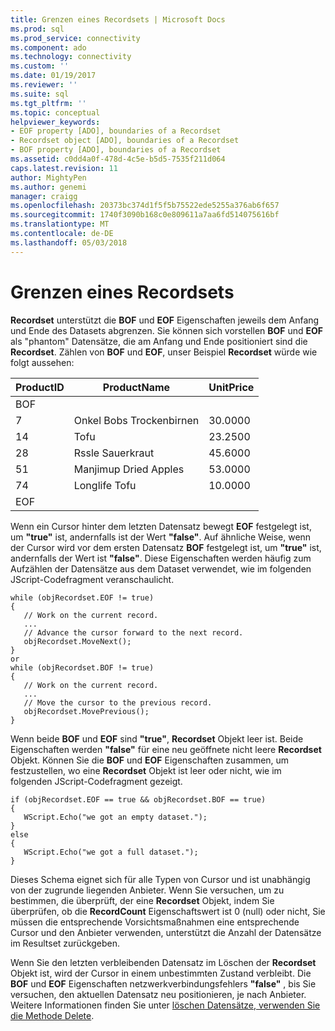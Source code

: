 ```yaml
---
title: Grenzen eines Recordsets | Microsoft Docs
ms.prod: sql
ms.prod_service: connectivity
ms.component: ado
ms.technology: connectivity
ms.custom: ''
ms.date: 01/19/2017
ms.reviewer: ''
ms.suite: sql
ms.tgt_pltfrm: ''
ms.topic: conceptual
helpviewer_keywords:
- EOF property [ADO], boundaries of a Recordset
- Recordset object [ADO], boundaries of a Recordset
- BOF property [ADO], boundaries of a Recordset
ms.assetid: c0dd4a0f-478d-4c5e-b5d5-7535f211d064
caps.latest.revision: 11
author: MightyPen
ms.author: genemi
manager: craigg
ms.openlocfilehash: 20373bc374d1f5f5b75522ede5255a376ab6f657
ms.sourcegitcommit: 1740f3090b168c0e809611a7aa6fd514075616bf
ms.translationtype: MT
ms.contentlocale: de-DE
ms.lasthandoff: 05/03/2018
---
```

# <a name="boundaries-of-a-recordset"></a>Grenzen eines Recordsets
**Recordset** unterstützt die **BOF** und **EOF** Eigenschaften jeweils dem Anfang und Ende des Datasets abgrenzen. Sie können sich vorstellen **BOF** und **EOF** als "phantom" Datensätze, die am Anfang und Ende positioniert sind die **Recordset**. Zählen von **BOF** und **EOF**, unser Beispiel **Recordset** würde wie folgt aussehen:  
  
|ProductID|ProductName|UnitPrice|  
|---------------|-----------------|---------------|  
|BOF|||  
|7|Onkel Bobs Trockenbirnen|30.0000|  
|14|Tofu|23.2500|  
|28|Rssle Sauerkraut|45.6000|  
|51|Manjimup Dried Apples|53.0000|  
|74|Longlife Tofu|10.0000|  
|EOF|||  
  
 Wenn ein Cursor hinter dem letzten Datensatz bewegt **EOF** festgelegt ist, um **"true"** ist, andernfalls ist der Wert **"false"**. Auf ähnliche Weise, wenn der Cursor wird vor dem ersten Datensatz **BOF** festgelegt ist, um **"true"** ist, andernfalls der Wert ist **"false"**. Diese Eigenschaften werden häufig zum Aufzählen der Datensätze aus dem Dataset verwendet, wie im folgenden JScript-Codefragment veranschaulicht.  
  
```  
while (objRecordset.EOF != true)   
{  
   // Work on the current record.  
   ...  
   // Advance the cursor forward to the next record.  
   objRecordset.MoveNext();  
}  
or  
while (objRecordset.BOF != true)   
{  
   // Work on the current record.  
   ...  
   // Move the cursor to the previous record.  
   objRecordset.MovePrevious();  
}  
```  
  
 Wenn beide **BOF** und **EOF** sind **"true"**, **Recordset** Objekt leer ist. Beide Eigenschaften werden **"false"** für eine neu geöffnete nicht leere **Recordset** Objekt. Können Sie die **BOF** und **EOF** Eigenschaften zusammen, um festzustellen, wo eine **Recordset** Objekt ist leer oder nicht, wie im folgenden JScript-Codefragment gezeigt.  
  
```  
if (objRecordset.EOF == true && objRecordset.BOF == true)  
{  
   WScript.Echo("we got an empty dataset.");  
}  
else  
{  
   WScript.Echo("we got a full dataset.");  
}  
```  
  
 Dieses Schema eignet sich für alle Typen von Cursor und ist unabhängig von der zugrunde liegenden Anbieter. Wenn Sie versuchen, um zu bestimmen, die überprüft, der eine **Recordset** Objekt, indem Sie überprüfen, ob die **RecordCount** Eigenschaftswert ist 0 (null) oder nicht, Sie müssen die entsprechende Vorsichtsmaßnahmen eine entsprechende Cursor und den Anbieter verwenden, unterstützt die Anzahl der Datensätze im Resultset zurückgeben.  
  
 Wenn Sie den letzten verbleibenden Datensatz im Löschen der **Recordset** Objekt ist, wird der Cursor in einem unbestimmten Zustand verbleibt. Die **BOF** und **EOF** Eigenschaften netzwerkverbindungsfehlers **"false"** , bis Sie versuchen, den aktuellen Datensatz neu positionieren, je nach Anbieter. Weitere Informationen finden Sie unter [löschen Datensätze, verwenden Sie die Methode Delete](../../../ado/guide/data/deleting-records-using-the-delete-method.md).
